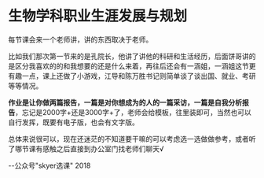 # 生物学科职业生涯发展与规划	

每节课会来一个老师讲，讲的东西取决于老师。

比如我们那次第一节来的是孔院长，他讲了讲他的科研和生活经历，后面饼哥讲的是区分我喜欢的的和我想要的还是什么来着，再往后还会有一涵姐，一涵姐这节更有趣一点，课上还做了小游戏，江导和陈万胜书记则简单谈了谈出国、就业、考研等等情况。

**作业是让你做两篇报告，一篇是对你想成为的人的一篇采访，一篇是自我分析报告**，忘记是2000字+还是3000字+了，老师会给模板，往里装即可，当然也可以自行发挥，既要有电子版，也会有文字版。

总体来说很可以，现在还迷茫的不知道要干嘛的可以考虑选一选做做参考，或者听了哪节课有感触之后直接到办公室门找老师们聊天√

--公众号"skyer选课" 2018